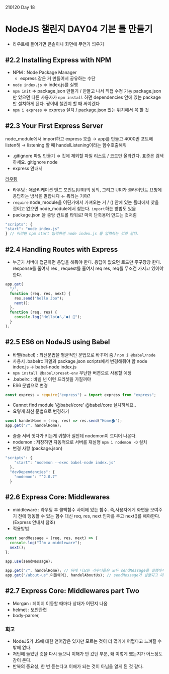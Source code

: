210120 Day 18

# NodeJS 챌린지 DAY04 기본 틀 만들기
- 라우트에 들어가면 콘솔이나 화면에 무언가 띄우기


## #2.2 Installing Express with NPM

- NPM : Node Package Manager
    - express 같은 거 만들어서 공유하는 수단
- `node index.js` ⇒  index.js를 실행
- `npm init` ⇒ package.json 만들기 / 만들고 나서 직접 수정 가능
package.json 만 있으면 다른 사용자가 `npm install` 하면 dependencies 안에 있는 package만 설치하게 된다. 
짱이네 챌린지 할 때 써야겠다
- `npm i express` ⇒ express 설치 / package.json 있는 위치에서 꼭 할 것

## #2.3 Your First Express Server

node_module에서 import하고 express 호출 → app를 만들고 4000번 포트에 listen해 → listening 할 때 handelListening이라는 함수호출해줘

- .gitignore 파일 만들기 ⇒ 깃에 제외할 파일 리스트 / 코드만 올라간다.
표준은 검색하세요. gitignore node
- express 안내서

[라우팅](https://expressjs.com/ko/guide/routing.html)

- 라우팅 : 애플리케이션 엔드 포인트(URI)의 정의, 그리고 URI가 클라이언트 요청에 응답하는 방식을 말합니다 ← 뭐라는 거야?
- `require` node_module을 어딘가에서 가져오는 거 / () 안에 있는 폴더에서 찾을 것이고 없으면 node_module에서 찾는다. `import`하는 방법도 있음
- package.json 을 중앙 컨트롤 타워로! 마치 단축용어 만드는 것처럼

```jsx
"scripts": {
"start": "node index.js"
} // 이러면 npm start 입력하면 node index.js 를 입력하는 것과 같다.
```

## #2.4 Handling Routes with Express

- 누군가 서버에 접근하면 응답을 해줘야 한다. 응답이 없으면 로드만 주구장창 한다. response를 줄여서 res , request를 줄여서 req
res, req를 무조건 가지고 있어야 한다.

```jsx
app.get(
  "/",
  function (req, res, next) {
    res.send("hello Joo");
    next();
  },
  function (req, res) {
    console.log("Hello(●'◡'●) 🙌");
  }
);
```

## #2.5 ES6 on NodeJS using Babel

- 바벨(babel) : 최신문법을 평균적인 문법으로 바꾸어 줌 / `npm i @babel/node`
- 사용시 .babelrc 파일과 package.json scripts에서 변경해줘야 함
node index.js → babel-node index.js
- `npm install @babel/preset-env` 무난한 버젼으로 사용할 예정
- .babelrc : 바벨 넌 이런 프리셋을 가질꺼야
- ES6 문법으로 변경

```jsx
const express = require("express") ⇒ import express from "express";
```

- Cannot find module '@babel/core' @babel/core 설치하세요..
- 요렇게 최신 문법으로 변경하기

```jsx
const handelHome = (req, res) => res.send("Home🏠");
app.get("/", handelHome);
```

- 슬슬 서버 껏다가 키는게 귀찮아 질껀데 nodemon이 드디어 나온다.
- nodemon : 저장하면 자동적으로 서버를 재실행 `npm i nodemon -D` 설치
- 변경 사항 (package.json)

```jsx
"scripts": {
    "start": "nodemon --exec babel-node index.js"
  },
  "devDependencies": {
    "nodemon": "^2.0.7"
  }
```

## #2.6 Express Core: Middlewares

- middleware : 라우팅 후 콜백함수 사이에 있는 함수. 즉,사용자에게 화면을 보여주기 전에 행동할 수 있는 함수
대신 req, res, next 인자를 주고 next()를 해야한다.(Express 안내서 참조)
- 적용방법

```jsx
const sendMessage = (req, res, next) => {
  console.log("I'm a middleware");
  next();
};

app.use(sendMessage);

app.get("/", handelHome); // 뒤에 나오는 라우터들은 모두 sendMessage를 실행하게 된다.
app.get("/about-us",미들웨어1, handelAboutUs); // sendMessage가 실행되고 미들웨어1이 실행된다.
```

## #2.7 Express Core: Middlewares part Two

- Morgan : 페이지 이동할 때마다 상태가 어떤지 나옴
- helmet : 보안관련
- body-parser,


### 회고
- NodeJS가 JS에 대한 언어감은 있지만 모르는 것이 더 많기에 어렵다고 느껴질 수 밖에 없다.
- 저번에 들었던 것을 다시 들으니 이해가 안 갔던 부분, 왜 이렇게 했는지가 어느정도 감이 온다.
- 반복의 중요성, 한 번 듣는다고 이해가 되는 것이 아님을 알게 된 것 같다.